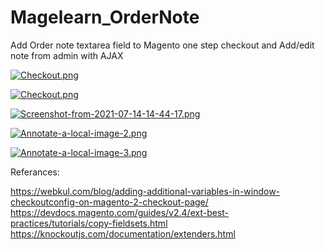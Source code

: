 # Magelearn_OrderNote
Add Order note textarea field to Magento one step checkout and Add/edit note from admin with AJAX

[![Checkout.png](https://i.postimg.cc/5tK8t8SH/Checkout.png)](https://postimg.cc/CZDRPBtY)

[![Checkout.png](https://i.postimg.cc/SszVFZbQ/Checkout.png)](https://postimg.cc/62tCCfQF)

[![Screenshot-from-2021-07-14-14-44-17.png](https://i.postimg.cc/hGYM5kw3/Screenshot-from-2021-07-14-14-44-17.png)](https://postimg.cc/kVxxVp7x)

[![Annotate-a-local-image-2.png](https://i.postimg.cc/wMSLgHH7/Annotate-a-local-image-2.png)](https://postimg.cc/D4P8P9ST)

[![Annotate-a-local-image-3.png](https://i.postimg.cc/gJL35nFf/Annotate-a-local-image-3.png)](https://postimg.cc/tZy1nRg5)

Referances:

https://webkul.com/blog/adding-additional-variables-in-window-checkoutconfig-on-magento-2-checkout-page/
https://devdocs.magento.com/guides/v2.4/ext-best-practices/tutorials/copy-fieldsets.html
https://knockoutjs.com/documentation/extenders.html

